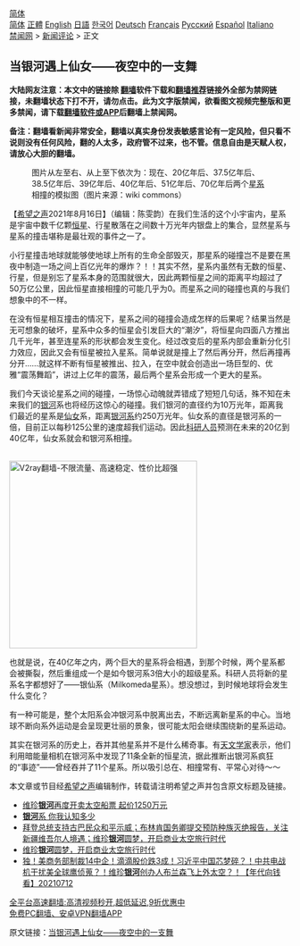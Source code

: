  <!-- 面包屑导航 --> <div class="breadcrumb"><!-- GTranslate: https://gtranslate.io/ -->  <div class="switcher notranslate">  <div class="selected">  <a href="#" onclick="return false;"> 简体</a>  </div>  <div class="option">  <a href="https://www.bannedbook.org" onclick="doGTranslate('zh-CN|zh-CN');jQuery('div.switcher div.selected a').html(jQuery(this).html());return false;" title="简体中文" class="nturl selected"> 简体</a>  <a href="https://www.bannedbook.org/zh-tw/" onclick="doGTranslate('zh-CN|zh-TW');jQuery('div.switcher div.selected a').html(jQuery(this).html());return false;" title="繁體中文" class="nturl"> 正體</a>  <a href="https://www.bannedbook.org/en/" onclick="doGTranslate('zh-CN|en');jQuery('div.switcher div.selected a').html(jQuery(this).html());return false;" title="English" class="nturl"> English</a>  <a href="https://www.bannedbook.org/ja/" onclick="doGTranslate('zh-CN|ja');jQuery('div.switcher div.selected a').html(jQuery(this).html());return false;" title="日本語" class="nturl"> 日語</a>  <a href="https://www.bannedbook.org/ko/" onclick="doGTranslate('zh-CN|ko');jQuery('div.switcher div.selected a').html(jQuery(this).html());return false;" title="한국어" class="nturl"> 한국어</a>  <a href="https://www.bannedbook.org/de/" onclick="doGTranslate('zh-CN|de');jQuery('div.switcher div.selected a').html(jQuery(this).html());return false;" title="Deutsch" class="nturl"> Deutsch</a>  <a href="https://www.bannedbook.org/fr/" onclick="doGTranslate('zh-CN|fr');jQuery('div.switcher div.selected a').html(jQuery(this).html());return false;" title="Français" class="nturl"> Français</a>  <a href="https://www.bannedbook.org/ru/" onclick="doGTranslate('zh-CN|ru');jQuery('div.switcher div.selected a').html(jQuery(this).html());return false;" title="Русский" class="nturl"> Русский</a>  <a href="https://www.bannedbook.org/es/" onclick="doGTranslate('zh-CN|es');jQuery('div.switcher div.selected a').html(jQuery(this).html());return false;" title="Español" class="nturl"> Español</a>  <a href="https://www.bannedbook.org/it/" onclick="doGTranslate('zh-CN|it');jQuery('div.switcher div.selected a').html(jQuery(this).html());return false;" title="Italiano" class="nturl"> Italiano</a>  </div>  </div>      <div class='breadcrumb-sub'><!-- Breadcrumb NavXT 6.3.0 --> <a href="https://www.bannedbook.org/" class="home">禁闻网</a> &gt; <a href="https://www.bannedbook.org/bnews/comments/" class="category">新闻评论</a> &gt; 正文</div></div><h2>当银河遇上仙女——夜空中的一支舞</h2> <p class="notice"><b>大陆网友注意：本文中的链接除 <a href="https://github.com/bannedbook/fanqiang" >翻墙</a>软件下载和<a href="https://github.com/killgcd/justmysocks/blob/master/README.md">翻墙推荐</a>链接外全部为禁网链接，未翻墙状态下打不开，请勿点击。此为文字版禁闻，欲看图文视频完整版和更多禁闻，请下载<a href="https://github.com/bannedbook/fanqiang">翻墙软件或APP</a>后翻墙上禁闻网。</p><p>备注：翻墙看新闻非常安全，翻墙以真实身份发表敏感言论有一定风险，但只看不说则没有任何风险，翻的人太多，政府管不过来，也不管。信息自由是天赋人权，请放心大胆的翻墙。</b></p>  <div class="entry"> <figure> <p><figcaption>图片从左至右、从上至下依次为：现在、20亿年后、37.5亿年后、38.5亿年后、39亿年后、40亿年后、51亿年后、70亿年后两个<a href="https://www.bannedbook.org/bnews/tag/%e6%98%9f%e7%b3%bb/" class="st_tag internal_tag" rel="tag" title="标签 星系 下的日志">星系</a>相撞的模拟图（图片来源：wiki commons）</figcaption></figure> <p>【<span class='wp_keywordlink_affiliate'><a href="https://www.soundofhope.org" title="希望之声" target="_blank">希望之声</a></span>2021年8月16日】（编辑：陈雯韵）在我们生活的这个小宇宙内，星系是宇宙中数千亿颗<a href="https://www.bannedbook.org/bnews/tag/%E6%81%92%E6%98%9F/" class="st_tag internal_tag" rel="tag" title="标签 恒星 下的日志">恒星</a>、行星散落在之间数十万光年内银盘上的集合，显然星系与星系的撞击堪称是最壮观的事件之一了。</p> <p>小行星撞击地球就能够使地球上所有的生命全部毁灭，那星系的碰撞岂不是要在黑夜中制造一场之间上百亿光年的爆炸？！！其实不然，星系内虽然有无数的恒星、行星，但是别忘了星系本身的范围就很大，因此两颗恒星之间的距离平均超过了50万亿公里，因此恒星直接相撞的可能几乎为0。而星系之间的碰撞也真的与我们想象中的不一样。</p>  <p>在没有恒星相互撞击的情况下，星系之间的碰撞会造成怎样的后果呢？结果当然是无可想象的破坏，星系中众多的恒星会引发巨大的“潮汐”，将恒星向四面八方推出几千光年，甚至连星系的形状都会发生变化。经过改变后的星系内部会重新分化引力效应，因此又会有恒星被拉入星系。简单说就是撞上了然后再分开，然后再撞再分开……就这样不断有恒星被推出、拉入，在空中就会创造出一场巨型的、优雅“震荡舞蹈”，讲过上亿年的震荡，最后两个星系会形成一个更大的星系。</p> <p>我们今天谈论星系之间的碰撞，一场惊心动魄就弄错成了短短几句话，殊不知在未来我们的<a href="https://www.bannedbook.org/bnews/tag/%E9%93%B6%E6%B2%B3/" class="st_tag internal_tag" rel="tag" title="标签 银河 下的日志">银河</a>系也将经历这惊心的碰撞。我们银河的直径约为10万光年，距离我们最近的星系是<a href="https://www.bannedbook.org/bnews/tag/%e4%bb%99%e5%a5%b3/" class="st_tag internal_tag" rel="tag" title="标签 仙女 下的日志">仙女</a>系，距离<a href="https://www.bannedbook.org/bnews/tag/%e9%93%b6%e6%b2%b3%e7%b3%bb/" class="st_tag internal_tag" rel="tag" title="标签 银河系 下的日志">银河系</a>约250万光年。仙女系的直径是银河系的一倍，目前正以每秒125公里的速度超我们运动。因此<a href="https://www.bannedbook.org/bnews/tag/%E7%A7%91%E7%A0%94%E4%BA%BA%E5%91%98/" class="st_tag internal_tag" rel="tag" title="标签 科研人员 下的日志">科研人员</a>预测在未来的20亿到40亿年，仙女系就会和银河系相撞。</p>  <p><br/><a href="https://github.com/bannedbook/fanqiang/wiki/V2ray%E6%9C%BA%E5%9C%BA"><img src="https://raw.githubusercontent.com/bannedbook/fanqiang/master/v2ss/images/v2free.jpg" width="336" alt="V2ray翻墙-不限流量、高速稳定、性价比超强"></a><br/></p> <p>也就是说，在40亿年之内，两个巨大的星系将会相遇，到那个时候，两个星系都会被撕裂，然后重组成一个是如今银河系3倍大小的超级星系。科研人员将新的星系名字都想好了——银仙系（Milkomeda星系）。想没想过，到时候地球将会发生什么变化？</p>  <p>有一种可能是，整个太阳系会冲银河系中脱离出去，不断远离新星系的中心。当地球不断向系外运动是会呈现更壮丽的景象，很可能太阳会继续围绕新的星系运动。</p> <p>其实在银河系的历史上，吞并其他星系并不是什么稀奇事。有<a href="https://www.bannedbook.org/bnews/tag/%e5%a4%a9%e6%96%87%e5%ad%a6%e5%ae%b6/" class="st_tag internal_tag" rel="tag" title="标签 天文学家 下的日志">天文学家</a>表示，他们利用暗能量相机在银河系中发现了11条全新的恒星流，据此推断出银河系疯狂的“事迹”——曾经吞并了11个星系。所以吸引总在、相撞常有、平常心对待～～</p>  <p>本文章或节目经<a href="https://www.bannedbook.org/bnews/tag/%e5%b8%8c%e6%9c%9b%e4%b9%8b%e5%a3%b0/" class="st_tag internal_tag" rel="tag" title="标签 希望之声 下的日志">希望之声</a>编辑制作，转载请注明希望之声并包含原文标题及链接。 </p> <ul class='op-related-articles' title='相关阅读'> <li><a href='https://www.bannedbook.org/bnews/funmedia/20210806/1601476.html' target='_blank'>维珍<b>银河</b>再度开卖太空船票 起价1250万元</a></li> <li><a href='https://www.bannedbook.org/bnews/comments/20210803/1599051.html' target='_blank'><b>银河</b>系 你我认知多少</a></li> <li><a href='https://www.bannedbook.org/bnews/worldnews/usa/20210713/1585958.html' target='_blank'>拜登总统支持古巴民众和平示威；布林肯国务卿提交预防种族灭绝报告，关注新疆维吾尔人境遇；维珍<b>银河</b>圆梦，开启商业太空旅行时代</a></li> <li><a href='https://www.bannedbook.org/bnews/worldnews/usa/20210713/1585889.html' target='_blank'>维珍<b>银河</b>圆梦，开启商业太空旅行时代</a></li> <li><a href='https://www.bannedbook.org/bnews/taiwannews/20210712/1585669.html' target='_blank'>独！美商务部制裁14中企！滴滴股价跌3成！习近平中国芯梦碎？！中共电战机干扰美全球鹰侦蒐？！维珍<b>银河</b>创办人布兰森飞上外太空？！【年代向钱看】20210712</a></li> </ul> <p class="texttj"> <a href="https://github.com/bannedbook/fanqiang/wiki/V2ray%E6%9C%BA%E5%9C%BA" target="_blank">全平台高速翻墙:高清视频秒开,超低延迟,9折优惠中</a><br/> <a href="https://github.com/bannedbook/fanqiang/wiki/%E7%A6%81%E9%97%BB%E7%BD%91%E5%AE%89%E5%8D%93%E7%BF%BB%E5%A2%99%E6%96%B0%E9%97%BBAPP" target="_blank">免费PC翻墙、安卓VPN翻墙APP</a></p><p>原文链接：<a class="src_link"  href="https://www.soundofhope.org/post/535721" target="_blank">当银河遇上仙女——夜空中的一支舞</a></p><a name='sharetosocial'></a>  <div style="margin-bottom:5px;padding-bottom:5px;clear:both"> <div id="archive-pix-1" class="banner-ads"> <!-- AuctionX Display platform tag START --> <div id="26318x728x90x621x_ADSLOT2" clicktrack="%%CLICK_URL_ESC%%"></div> <!-- AuctionX Display platform tag END --> </div> <div id="archive-pix-2" class="banner-ads"> <!-- AuctionX Display platform tag START --> <div id="26315x300x250x621x_ADSLOT2" clicktrack="%%CLICK_URL_ESC%%"></div> <!-- AuctionX Display platform tag END --> </div> </div>  <div id="archive-pix-1" class="banner-ads"> <!-- AuctionX Display platform tag START --> <div id="26318x728x90x621x_ADSLOT3" clicktrack="%%CLICK_URL_ESC%%"></div> <!-- AuctionX Display platform tag END --> </div> </div><!--END ENTRY--> 